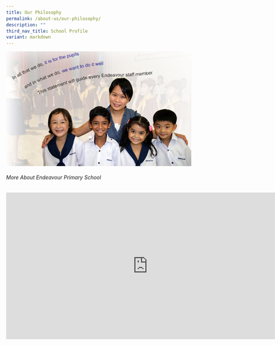 ```yaml
---
title: Our Philosophy
permalink: /about-us/our-philosophy/
description: ""
third_nav_title: School Profile
variant: markdown
---
```

![EDP Philosophy](/images/img_philosophy.jpg)
###### More About Endeavour Primary School
<iframe width="770" height="400" src="https://www.youtube.com/embed/cFrwHLZBvCQ" title="YouTube video player" frameborder="0" allow="accelerometer; autoplay; clipboard-write; encrypted-media; gyroscope; picture-in-picture" allowfullscreen=""></iframe>

